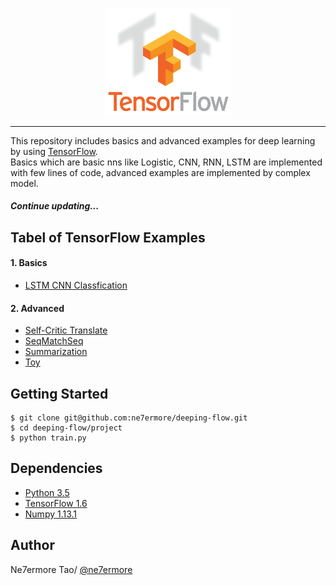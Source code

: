 <p align="center"><img width="40%" src="logo.png" /></p>

--------------------------------------------------------------------------------

This repository includes basics and advanced examples for deep learning by using [TensorFlow](https://www.tensorflow.org/).
<br/>
Basics which are basic nns like Logistic, CNN, RNN, LSTM are implemented with few lines of code, advanced examples are implemented by complex model.
<br/>

##### Continue updating...

## Tabel of TensorFlow Examples

#### 1. Basics
* [LSTM CNN Classfication](https://github.com/ne7ermore/deeping-flow/tree/master/lstm-cnn-classfication)

#### 2. Advanced
* [Self-Critic Translate](https://github.com/ne7ermore/deeping-flow/tree/master/reinforced-translate)
* [SeqMatchSeq](https://github.com/ne7ermore/deeping-flow/tree/master/SeqMatchSeq)
* [Summarization](https://github.com/ne7ermore/deeping-flow/tree/master/deep-reinforced-sum-model)
* [Toy](https://github.com/ne7ermore/deeping-flow/tree/master/gym)


## Getting Started
```
$ git clone git@github.com:ne7ermore/deeping-flow.git
$ cd deeping-flow/project
$ python train.py
```

## Dependencies
* [Python 3.5](https://www.python.org)
* [TensorFlow 1.6](http://pytorch.org/)
* [Numpy 1.13.1](http://www.numpy.org/)

## Author
Ne7ermore Tao/ [@ne7ermore](https://github.com/ne7ermore)
